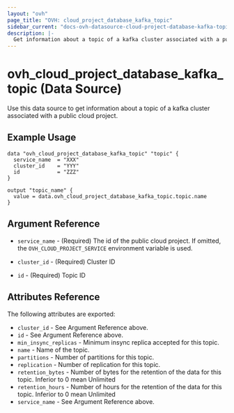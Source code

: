 ```yaml
---
layout: "ovh"
page_title: "OVH: cloud_project_database_kafka_topic"
sidebar_current: "docs-ovh-datasource-cloud-project-database-kafka-topic"
description: |-
  Get information about a topic of a kafka cluster associated with a public cloud project.
---
```


# ovh_cloud_project_database_kafka_topic (Data Source)

Use this data source to get information about a topic of a kafka cluster associated with a public cloud project.

## Example Usage

```hcl
data "ovh_cloud_project_database_kafka_topic" "topic" {
  service_name  = "XXX"
  cluster_id    = "YYY"
  id            = "ZZZ"
}

output "topic_name" {
  value = data.ovh_cloud_project_database_kafka_topic.topic.name
}
```

## Argument Reference

* `service_name` - (Required) The id of the public cloud project. If omitted,
  the `OVH_CLOUD_PROJECT_SERVICE` environment variable is used.

* `cluster_id` - (Required) Cluster ID

* `id` - (Required) Topic ID

## Attributes Reference

The following attributes are exported:

* `cluster_id` - See Argument Reference above.
* `id` - See Argument Reference above.
* `min_insync_replicas` - Minimum insync replica accepted for this topic.
* `name` - Name of the topic.
* `partitions` - Number of partitions for this topic.
* `replication` - Number of replication for this topic.
* `retention_bytes` - Number of bytes for the retention of the data for this topic. Inferior to 0 mean Unlimited
* `retention_hours` - Number of hours for the retention of the data for this topic. Inferior to 0 mean Unlimited
* `service_name` - See Argument Reference above.
